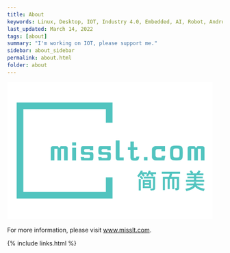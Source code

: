 ```yaml
---
title: About
keywords: Linux, Desktop, IOT, Industry 4.0, Embedded, AI, Robot, Android, Qt
last_updated: March 14, 2022
tags: [about]
summary: "I'm working on IOT, please support me."
sidebar: about_sidebar
permalink: about.html
folder: about
---
```

![Logo](/assets/img/logo_large.png "misslt.com logo")

For more information, please visit www.misslt.com.

{% include links.html %}
